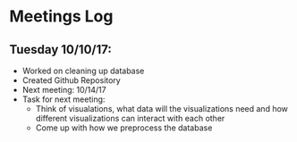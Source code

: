 # Meetings Log

## Tuesday 10/10/17:
* Worked on cleaning up database
* Created Github Repository
* Next meeting: 10/14/17
* Task for next meeting:
  * Think of visualations, what data will the visualizations need and how different visualizations can interact with each other
  * Come up with how we preprocess the database
